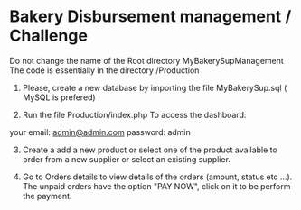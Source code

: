 # Bakery Disbursement management / Challenge

Do not change the name of the Root directory MyBakerySupManagement 
The code is essentially in the directory  /Production

1. Please, create a new database by importing the file MyBakerySup.sql ( MySQL is prefered)

2. Run the file Production/index.php To access the dashboard: 

your email: admin@admin.com
password: admin

3. Create a add a new product or select one of the product available to order from a new supplier  or select an existing supplier.

4. Go to Orders details to view details  of the orders (amount, status etc ...). 
The unpaid orders have the option "PAY NOW", click on it to be perform the payment.
